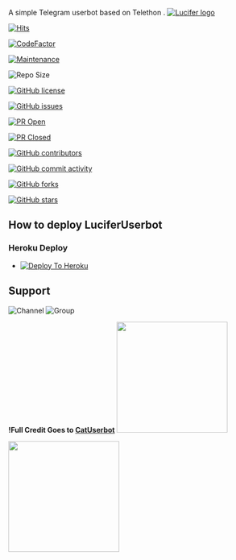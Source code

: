 A simple Telegram userbot based on Telethon .
[![Lucifer logo](https://telegra.ph/file/73373552e9217e010e853.jpg)](https://dashboard.heroku.com/new?button-url=https%3A%2F%2Fgithub.com%2Fkaal0408%2FLuciferUserbot%2Ftree%2Fbugs&template=https%3A%2F%2Fgithub.com%2Fkaal0408%2FLuciferUserbot)

[![Hits](https://hits.seeyoufarm.com/api/count/incr/badge.svg?url=https%3A%2F%2Fgithub.com%2FTeamLionX%2FLionZ&count_bg=%2379C83D&title_bg=%23555555&icon=&icon_color=%23E7E7E7&title=hits&edge_flat=false)](https://github.com/kaal0408/LuciferUserbot)

[![CodeFactor](https://www.codefactor.io/repository/github/kaal0408/LuciferUserbot/badge?&style=flat-square)](https://www.codefactor.io/repository/github/kaal0408/LuciferUserbot)

[![Maintenance](https://img.shields.io/badge/Maintained%3F-yes-green?&style=flat-square)](https://GitHub.com/kaal0408/LuciferUserbot/graphs/commit-activity) 

![Repo Size](https://img.shields.io/github/repo-size/kaal0408/LuciferUserbot?&style=flat-square&logo=github)

[![GitHub license](https://img.shields.io/github/license/kaal0408/LuciferUserbot?&style=flat-square&logo=github)](https://github.com/kaal0408/LuciferUserbot/blob/master/LICENSE)

[![GitHub issues](https://img.shields.io/github/issues/kaal0408/LuciferUserbot?&style=flat-square&logo=github)](https://github.com/kaal0408/LuciferUserbot/issues)

[![PR Open](https://img.shields.io/github/issues-pr/kaal0408/LuciferUserbot?&style=flat-square&logo=github)](https://github.com/kaal0408/LuciferUserbot/pulls)

[![PR Closed](https://img.shields.io/github/issues-pr-closed/kaal0408/LuciferUserbot?&style=flat-square&logo=github)](https://github.com/kaal0408/LuciferUserbot/pulls?q=is:closed)

[![GitHub contributors](https://img.shields.io/github/contributors/kaal0408/LuciferUserbot?&style=flat-square&logo=github)](https://GitHub.com/kaal0408/LuciferUserbot/graphs/contributors/)

[![GitHub commit activity](https://img.shields.io/github/commit-activity/m/kaal0408/LuciferUserbot?&style=flat-square&logo=github)](https://github.com/kaal0408/LuciferUserbot/graphs/commit-activity)

[![GitHub forks](https://img.shields.io/github/forks/kaal0408/LuciferUserbot?&style=flat-square&logo=github)](https://github.com/kaal0408/LuciferUserbot/fork)

[![GitHub stars](https://img.shields.io/github/stars/kaal0408/LuciferUserbot?&style=flat-square&logo=github)](https://github.com/kaal0408/LuciferUserbot/stargazers)



## How to deploy LuciferUserbot
### Heroku Deploy
  - [![Deploy To Heroku](https://www.herokucdn.com/deploy/button.svg)](https://heroku.com/deploy?template=https://github.com/kaal0408/LuciferUserbot)
  
## Support

![Channel](https://img.shields.io/badge/dynamic/json?color=red&label=channel%20@LuciferXUpdates&query=subscribers&url=https%3A%2F%2Fonline-users-api.up.railway.app%2Fcheck%3Fchat%3DLionXUpdates&logo=telegram)
![Group](https://img.shields.io/badge/dynamic/json?color=red&label=support%20@Lucifer_support_group&query=online&url=https%3A%2F%2Fonline-users-api.up.railway.app%2Fcheck%3Fchat%3DLionXSupport&logo=telegram)

**!Full Credit Goes to [CatUserbot](https://github.com/sandy1709/catuserbot)**
   <a href="https://t.me/LuciferXupdates"><img src="https://img.shields.io/badge/Channel%20Support%3F-yes-green?&style=flat-square?&logo=telegram" width=220px></a></p>
   <a href="https://t.me/Lucifer_support_group"><img src="https://img.shields.io/badge/Group%20Support%3F-yes-green?&style=flat-square?&logo=telegram" width=220px></a></p>
